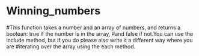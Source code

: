 # Winning_numbers
#This function takes a number and an array of numbers, and returns a boolean: true if the number is in the array, 
#and false if not.You can use the include method, but if you do please also write it a different way where you are 
#iterating over the array using the each method.

